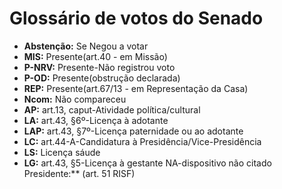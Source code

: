 Glossário de votos do Senado
=========
- **Abstenção:** Se Negou a votar
- **MIS:** Presente(art.40 - em Missão) 
- **P-NRV:** Presente-Não registrou voto 
- **P-OD:** Presente(obstrução declarada) 
- **REP:** Presente(art.67/13 - em Representação da Casa)
- **Ncom:** Não compareceu 
- **AP:** art.13, caput-Atividade política/cultural 
- **LA:** art.43, §6º-Licença à adotante 
- **LAP:** art.43, §7º-Licença paternidade ou ao adotante
- **LC:** art.44-A-Candidatura à Presidência/Vice-Presidência 
- **LS:** Licença sáude 
- **LG:** art.43, §5-Licença à gestante NA-dispositivo não citado
Presidente:** (art. 51 RISF)
